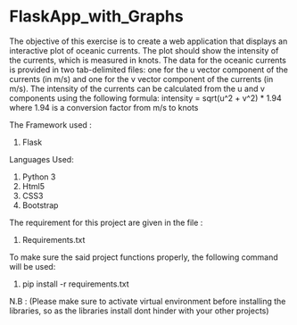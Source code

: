 # FlaskApp_with_Graphs

The objective of this exercise is to create a web application that displays an interactive plot of oceanic currents. The 
plot should show the intensity of the currents, which is measured in knots. 
The data for the oceanic currents is provided in two tab-delimited files: one for the u vector 
component of the currents (in m/s) and one for the v vector component of the currents (in m/s). 
The intensity of the currents can be calculated from the u and v components using the following formula:
intensity = sqrt(u^2 + v^2) * 1.94
where 1.94 is a conversion factor from m/s to knots

The Framework used :
1. Flask

Languages Used:
1. Python 3
2. Html5
3. CSS3
4. Bootstrap


The requirement for this project are given in the file :
1. Requirements.txt

To make sure the said project functions properly, the following command will be used:
1. pip install -r requirements.txt

N.B : (Please make sure to activate virtual environment before installing the libraries, so as the libraries install dont hinder with your other projects)

